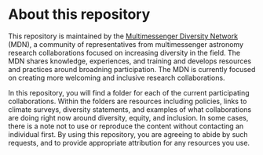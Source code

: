 # About this repository

This repository is maintained by the [Multimessenger Diversity Network](https://astromdn.github.io/) (MDN), a community of representatives from multimessenger astronomy research collaborations focused on increasing diversity in the field. The MDN shares knowledge, experiences, and training and develops resources and practices around broadning participation. The MDN is currently focused on creating more welcoming and inclusive research collaborations. 

In this repository, you will find a folder for each of the current participating collaborations. Within the folders are resources including policies, links to climate surveys, diversity statements, and examples of what collaborations are doing right now around diversity, equity, and inclusion. In some cases, there is a note not to use or reproduce the content without contacting an individual first. By using this repository, you are agreeing to abide by such requests, and to provide appropriate attribution for any resources you use.   
